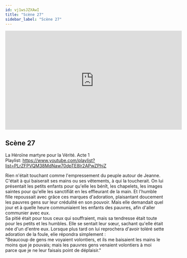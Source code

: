 ```yaml
---
id: vj1wsJZXAwI
title: "Scène 27"
sidebar_label: "Scène 27"
---
```


<div class="video-float-container">
  <iframe
    width="560"
    height="315"
    src="https://www.youtube.com/embed/vj1wsJZXAwI"
    title="YouTube video player"
    frameborder="0"
    allow="accelerometer; autoplay; clipboard-write; encrypted-media; gyroscope; picture-in-picture; web-share"
    referrerpolicy="strict-origin-when-cross-origin"
    allowfullscreen
  ></iframe>
</div>

## Scène 27

La Héroïne martyre pour la Vérité. Acte 1  
Playlist: https://www.youtube.com/playlist?list=PLrZFPVQM38MdNaw70dpTE8Ir2APwZPhjZ

Rien n'était touchant comme l'empressement du peuple autour de Jeanne. C'était à qui baiserait ses mains ou ses vêtements, à qui la toucherait. On lui présentait les petits enfants pour qu'elle les bénît, les chapelets, les images saintes pour qu'elle les sanctifiât en les effleurant de la main. Et l'humble fille repoussait avec grâce ces marques d'adoration, plaisantant doucement les pauvres gens sur leur crédulité en son pouvoir. Mais elle demandait quel jour et à quelle heure communiaient les enfants des pauvres, afin d'aller communier avec eux.  
Sa pitié était pour tous ceux qui souffraient, mais sa tendresse était toute pour les petits et les humbles. Elle se sentait leur sœur, sachant qu'elle était née d'un d'entre eux. Lorsque plus tard on lui reprochera d'avoir toléré sette adoration de la foule, elie répondra simplement :   
"Beaucoup de gens me voyaient volontiers, et ils me baisaient les mains le moins que je pouvais; mais les pauvres gens venaient volontiers à moi parce que je ne leur faisais point de déplaisir."
